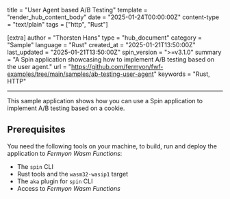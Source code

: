 title = "User Agent based A/B Testing"
template = "render_hub_content_body"
date = "2025-01-24T00:00:00Z"
content-type = "text/plain"
tags = ["http", "Rust"]

[extra]
author = "Thorsten Hans"
type = "hub_document"
category = "Sample"
language = "Rust"
created_at = "2025-01-21T13:50:00Z"
last_updated = "2025-01-21T13:50:00Z"
spin_version = ">=v3.1.0"
summary = "A Spin application showcasing how to implement A/B testing based on the user agent."
url = "https://github.com/fermyon/fwf-examples/tree/main/samples/ab-testing-user-agent"
keywords = "Rust, HTTP"

---

This sample application shows how you can use a Spin application to implement A/B testing based on a cookie.

## Prerequisites

You need the following tools on your machine, to build, run and deploy the application to _Fermyon Wasm Functions_:

- The `spin` CLI
- Rust tools and the `wasm32-wasip1` target
- The `aka` plugin for `spin` CLI
- Access to _Fermyon Wasm Functions_
